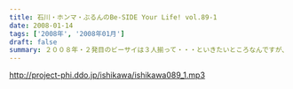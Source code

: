 ```yaml
---
title: 石川・ホンマ・ぶるんのBe-SIDE Your Life! vol.89-1
date: 2008-01-14
tags: ['2008年', '2008年01月']
draft: false
summary: ２００８年・２発目のビーサイは３人揃って・・・といきたいところなんですが、お大尽出勤がお一人様・・・。とまあ、なんですが、男ばかりですが宝塚トークなんぞありーので。収録を行っているスタジオから東京の宝塚劇場も近いから今度ツアーでも組みますか！？NAMAE
---
```


http://project-phi.ddo.jp/ishikawa/ishikawa089_1.mp3
